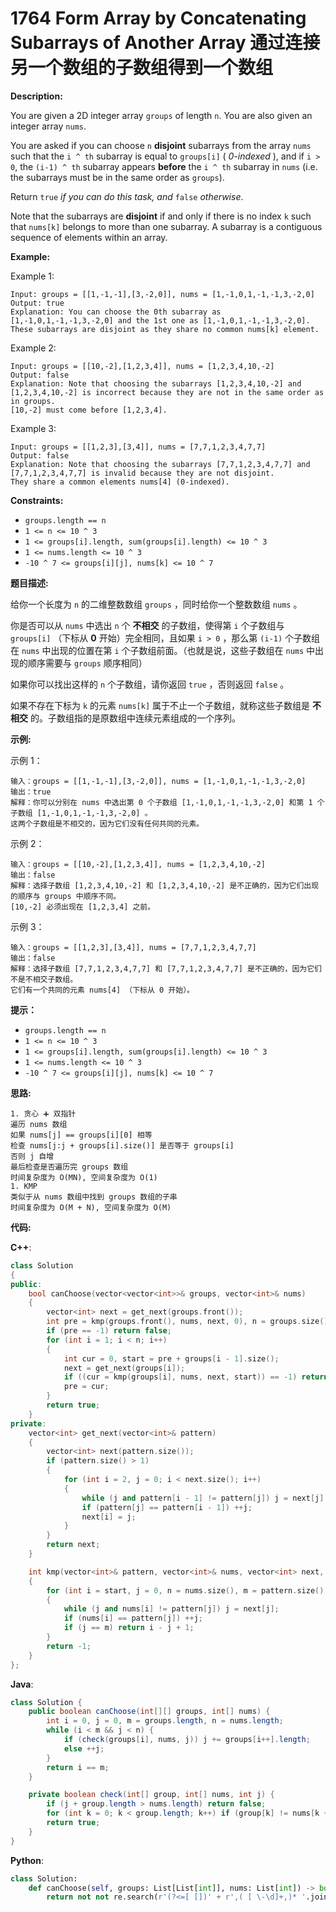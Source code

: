 # 1764 Form Array by Concatenating Subarrays of Another Array 通过连接另一个数组的子数组得到一个数组

__Description:__

You are given a 2D integer array `groups` of length `n`. You are also given an integer array `nums`.

You are asked if you can choose `n` __disjoint__ subarrays from the array `nums` such that the `i ^ th` subarray is equal to `groups[i]` ( _0-indexed_ ), and if `i > 0`, the `(i-1) ^ th` subarray appears __before__ the `i ^ th` subarray in `nums` (i.e. the subarrays must be in the same order as `groups`).

Return `true` _if you can do this task, and_ `false` _otherwise_.

Note that the subarrays are __disjoint__ if and only if there is no index `k` such that `nums[k]` belongs to more than one subarray. A subarray is a contiguous sequence of elements within an array.

__Example:__

Example 1:

```text
Input: groups = [[1,-1,-1],[3,-2,0]], nums = [1,-1,0,1,-1,-1,3,-2,0]
Output: true
Explanation: You can choose the 0th subarray as [1,-1,0,1,-1,-1,3,-2,0] and the 1st one as [1,-1,0,1,-1,-1,3,-2,0].
These subarrays are disjoint as they share no common nums[k] element.
```

Example 2:

```text
Input: groups = [[10,-2],[1,2,3,4]], nums = [1,2,3,4,10,-2]
Output: false
Explanation: Note that choosing the subarrays [1,2,3,4,10,-2] and [1,2,3,4,10,-2] is incorrect because they are not in the same order as in groups.
[10,-2] must come before [1,2,3,4].
```

Example 3:

```text
Input: groups = [[1,2,3],[3,4]], nums = [7,7,1,2,3,4,7,7]
Output: false
Explanation: Note that choosing the subarrays [7,7,1,2,3,4,7,7] and [7,7,1,2,3,4,7,7] is invalid because they are not disjoint.
They share a common elements nums[4] (0-indexed).
```

__Constraints:__

- `groups.length == n`
- `1 <= n <= 10 ^ 3`
- `1 <= groups[i].length, sum(groups[i].length) <= 10 ^ 3`
- `1 <= nums.length <= 10 ^ 3`
- `-10 ^ 7 <= groups[i][j], nums[k] <= 10 ^ 7`

__题目描述:__

给你一个长度为 `n` 的二维整数数组 `groups` ，同时给你一个整数数组 `nums` 。

你是否可以从 `nums` 中选出 `n` 个 __不相交__ 的子数组，使得第 `i` 个子数组与 `groups[i]` （下标从 __0__ 开始）完全相同，且如果 `i > 0` ，那么第 `(i-1)` 个子数组在 `nums` 中出现的位置在第 `i` 个子数组前面。（也就是说，这些子数组在 `nums` 中出现的顺序需要与 `groups` 顺序相同）

如果你可以找出这样的 `n` 个子数组，请你返回 `true` ，否则返回 `false` 。

如果不存在下标为 `k` 的元素 `nums[k]` 属于不止一个子数组，就称这些子数组是 __不相交__ 的。子数组指的是原数组中连续元素组成的一个序列。

__示例:__

示例 1：

```text
输入：groups = [[1,-1,-1],[3,-2,0]], nums = [1,-1,0,1,-1,-1,3,-2,0]
输出：true
解释：你可以分别在 nums 中选出第 0 个子数组 [1,-1,0,1,-1,-1,3,-2,0] 和第 1 个子数组 [1,-1,0,1,-1,-1,3,-2,0] 。
这两个子数组是不相交的，因为它们没有任何共同的元素。
```

示例 2：

```text
输入：groups = [[10,-2],[1,2,3,4]], nums = [1,2,3,4,10,-2]
输出：false
解释：选择子数组 [1,2,3,4,10,-2] 和 [1,2,3,4,10,-2] 是不正确的，因为它们出现的顺序与 groups 中顺序不同。
[10,-2] 必须出现在 [1,2,3,4] 之前。
```

示例 3：

```text
输入：groups = [[1,2,3],[3,4]], nums = [7,7,1,2,3,4,7,7]
输出：false
解释：选择子数组 [7,7,1,2,3,4,7,7] 和 [7,7,1,2,3,4,7,7] 是不正确的，因为它们不是不相交子数组。
它们有一个共同的元素 nums[4] （下标从 0 开始）。
```

__提示：__

- `groups.length == n`
- `1 <= n <= 10 ^ 3`
- `1 <= groups[i].length, sum(groups[i].length) <= 10 ^ 3`
- `1 <= nums.length <= 10 ^ 3`
- `-10 ^ 7 <= groups[i][j], nums[k] <= 10 ^ 7`

__思路:__

```text
1. 贪心 ➕ 双指针
遍历 nums 数组
如果 nums[j] == groups[i][0] 相等
检查 nums[j:j + groups[i].size()] 是否等于 groups[i]
否则 j 自增
最后检查是否遍历完 groups 数组
时间复杂度为 O(MN), 空间复杂度为 O(1)
1. KMP
类似于从 nums 数组中找到 groups 数组的子串
时间复杂度为 O(M + N), 空间复杂度为 O(M)
```

__代码:__

__C++__:

```C++
class Solution 
{
public:
    bool canChoose(vector<vector<int>>& groups, vector<int>& nums) 
    {
        vector<int> next = get_next(groups.front());
        int pre = kmp(groups.front(), nums, next, 0), n = groups.size();
        if (pre == -1) return false;
        for (int i = 1; i < n; i++)
        {
            int cur = 0, start = pre + groups[i - 1].size();
            next = get_next(groups[i]);
            if ((cur = kmp(groups[i], nums, next, start)) == -1) return false;
            pre = cur;
        }    
        return true;
    }
private:
    vector<int> get_next(vector<int>& pattern)
    {
        vector<int> next(pattern.size());
        if (pattern.size() > 1)
        {
            for (int i = 2, j = 0; i < next.size(); i++)
            {
                while (j and pattern[i - 1] != pattern[j]) j = next[j];
                if (pattern[j] == pattern[i - 1]) ++j;
                next[i] = j;
            }
        }
        return next;
    }

    int kmp(vector<int>& pattern, vector<int>& nums, vector<int> next, int start)
    {
        for (int i = start, j = 0, n = nums.size(), m = pattern.size(); i < n; i++)
        {
            while (j and nums[i] != pattern[j]) j = next[j];
            if (nums[i] == pattern[j]) ++j;
            if (j == m) return i - j + 1;
        }
        return -1;
    }
};
```

__Java__:

```Java
class Solution {
    public boolean canChoose(int[][] groups, int[] nums) {
        int i = 0, j = 0, m = groups.length, n = nums.length;
        while (i < m && j < n) {
            if (check(groups[i], nums, j)) j += groups[i++].length;
            else ++j;
        }
        return i == m;
    }

    private boolean check(int[] group, int[] nums, int j) {
        if (j + group.length > nums.length) return false;
        for (int k = 0; k < group.length; k++) if (group[k] != nums[k + j]) return false;
        return true;
    }
}
```

__Python__:

```Python
class Solution:
    def canChoose(self, groups: List[List[int]], nums: List[int]) -> bool:
        return not not re.search(r'(?<=[ [])' + r',( [ \-\d]+,)* '.join(str(ls)[1:-1] for ls in groups) + r'(?=[,\]])', str(nums))
```

